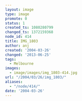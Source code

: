 ```yaml
---
layout: image
type: image
promote: 0
status: 1
created_ts: 1080280799
changed_ts: 1372159368
node_id: 414
title: IMG_1803
author: anj
created: '2004-03-26'
changed: '2013-06-25'
tags:
  - Melbourne
images:
  - image/images/img_1803-414.jpg
url: "/2004/03/26/img_1803/"
aliases:
  - "/node/414/"
date: '2004-03-26'
---
```


